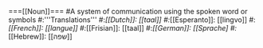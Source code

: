 ===[[Noun]]===
#A system of communication using the spoken word or symbols
#:'''Translations'''
#:*[[Dutch]]: [[taal]]
#:*[[Esperanto]]: [[lingvo]]
#:*[[French]]: [[langue]]
#:*[[Frisian]]: [[taal]]
#:*[[German]]: [[Sprache]
#:*[[Hebrew]]: [[שפה]]